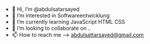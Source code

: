- 👋 Hi, I’m @abdulsatarsayed
- 👀 I’m interested in Softwareentwicklung
- 🌱 I’m currently learning JavaScript HTML CSS
- 💞️ I’m looking to collaborate on ..
- 📫 How to reach me --> abdulsattarsayed@gmail.com

<!---
abdulsatarsayed/abdulsatarsayed is a ✨ special ✨ repository because its `README.md` (this file) appears on your GitHub profile.
You can click the Preview link to take a look at your changes.
--->
